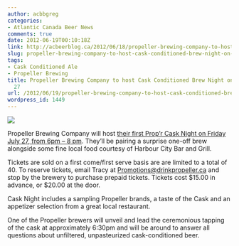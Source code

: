 ```yaml
---
author: acbbgreg
categories:
- Atlantic Canada Beer News
comments: true
date: 2012-06-19T00:10:18Z
link: http://acbeerblog.ca/2012/06/18/propeller-brewing-company-to-host-cask-conditioned-brew-night-on-friday-july-27/
slug: propeller-brewing-company-to-host-cask-conditioned-brew-night-on-friday-july-27
tags:
- Cask Conditioned Ale
- Propeller Brewing
title: Propeller Brewing Company to host Cask Conditioned Brew Night on Friday July
  27
url: /2012/06/19/propeller-brewing-company-to-host-cask-conditioned-brew-night-on-friday-july-27/
wordpress_id: 1449
---
```


[![](http://acbeerblog.ca/wp-content/uploads/2012/06/propeller.jpg)](http://acbeerblog.ca/wp-content/uploads/2012/06/propeller.jpg)  


Propeller Brewing Company will host [their first Prop’r Cask Night on Friday July 27, from 6pm – 8 pm](http://www.facebook.com/events/320061534747889/). They’ll be pairing a surprise one-off brew alongside some fine local food courtesy of Harbour City Bar and Grill.

Tickets are sold on a first come/first serve basis are are limited to a total of 40. To reserve tickets, email Tracy at Promotions@drinkpropeller.ca and stop by the brewery to purchase prepaid tickets. Tickets cost $15.00 in advance, or $20.00 at the door.

Cask Night includes a sampling Propeller brands, a taste of the Cask and an appetizer selection from a great local restaurant.

One of the Propeller brewers will unveil and lead the ceremonious tapping of the cask at approximately 6:30pm and will be around to answer all questions about unfiltered, unpasteurized cask-conditioned beer.
